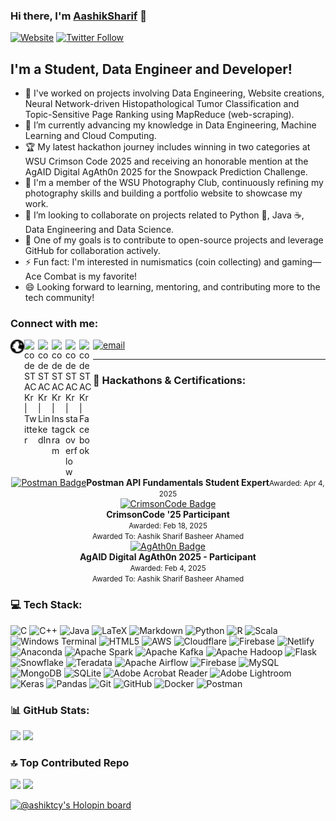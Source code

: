 ### Hi there, I'm [AashikSharif][website] 👋
[![Website](https://img.shields.io/website?label=aashiksharif.github.io&style=for-the-badge&url=https%3A%2F%2Faashiksharif.github.io)](https://aashiksharif.github.io)
[![Twitter Follow](https://img.shields.io/twitter/follow/AashikSharif?color=1DA1F2&logo=twitter&style=for-the-badge)](https://twitter.com/intent/follow?original_referer=https%3A%2F%2Fgithub.com%2FAashikSharif&screen_name=AashikSharif)

<!--
**AashikSharif/AashikSharif** is a ✨ _special_ ✨ repository because its `README.md` (this file) appears on your GitHub profile.

Here are some ideas to get you started:

- 🔭 I’m currently working on ...
- 🌱 I’m currently learning ...
- 👯 I’m looking to collaborate on ...
- 🤔 I’m looking for help with ...
- 💬 Ask me about ...
- 📫 How to reach me: ...
- 😄 Pronouns: ...
- ⚡ Fun fact: ...
-->
## I'm a Student, Data Engineer and Developer!
- 🔭 I've worked on projects involving Data Engineering, Website creations, Neural Network-driven Histopathological Tumor Classification and Topic-Sensitive Page Ranking using MapReduce (web-scraping).
- 🌱 I’m currently advancing my knowledge in Data Engineering, Machine Learning and Cloud Computing.
- 🏆 My latest hackathon journey includes winning in two categories at WSU Crimson Code 2025 and receiving an honorable mention at the AgAID Digital AgAth0n 2025 for the Snowpack Prediction Challenge.
- 📸 I'm a member of the WSU Photography Club, continuously refining my photography skills and building a portfolio website to showcase my work.
- 👯 I’m looking to collaborate on projects related to Python 🐍, Java ☕, Data Engineering and Data Science.
- 🥅 One of my goals is to contribute to open-source projects and leverage GitHub for collaboration actively.
- ⚡ Fun fact: I'm interested in numismatics (coin collecting) and gaming—Ace Combat is my favorite!
- 😄 Looking forward to learning, mentoring, and contributing more to the tech community!

### Connect with me:

[<img align="left" alt="codeSTACKr.com" width="22px" src="https://raw.githubusercontent.com/iconic/open-iconic/master/svg/globe.svg" />][website]
[<img align="left" alt="codeSTACKr | Twitter" width="22px" src="https://cdn.jsdelivr.net/npm/simple-icons@v3/icons/twitter.svg" />][twitter]
[<img align="left" alt="codeSTACKr | LinkedIn" width="22px" src="https://cdn.jsdelivr.net/npm/simple-icons@v3/icons/linkedin.svg" />][linkedin]
[<img align="left" alt="codeSTACKr | Instagram" width="22px" src="https://cdn.jsdelivr.net/npm/simple-icons@v3/icons/instagram.svg" />][instagram]
[<img align="left" alt="codeSTACKr | stackoverflow" width="22px" src="https://cdn.jsdelivr.net/npm/simple-icons@v3/icons/stackoverflow.svg" />][stackoverflow]
[<img align="left" alt="codeSTACKr | Facebook" width="22px" src="https://cdn.jsdelivr.net/npm/simple-icons@v3/icons/facebook.svg" />][facebook]
[![email](https://img.shields.io/badge/Email-D14836?logo=gmail&logoColor=white)](mailto:ashiktcy.s@gmail.com) 
<br />

__________________________________________________________________________________________
### 🥇 Hackathons & Certifications:

<div align="center"><div style="display:inline-block; text-align:center; "> <a href="https://badgr.com/public/assertions/TK_jhUvlRoGm-ITXLv3RHg"><img width="120px" height="120px" src="https://badgr.com/public/assertions/TK_jhUvlRoGm-ITXLv3RHg/image" alt="Postman Badge"></a><be><strong>Postman API Fundamentals Student Expert</strong><be><small>Awarded: Apr 4, 2025</small></div><div style="display:inline-block; text-align:center;  "><a href="https://badgr.com/public/assertions/Lq65nbS7QsapaJkxBXu8-w"><img width="120px" height="120px" src="https://badgr.com/public/assertions/Lq65nbS7QsapaJkxBXu8-w/image" alt="CrimsonCode Badge"></a><br><strong>CrimsonCode '25 Participant</strong><br><small>Awarded: Feb 18, 2025</small><br><small>Awarded To: Aashik Sharif Basheer Ahamed</small></div><div style="display:inline-block; text-align:center; "><a href="https://badgr.com/public/assertions/omY8yXBiTkSOYwtkXnL4Yg"><img width="120px" height="120px" src="https://badgr.com/public/assertions/omY8yXBiTkSOYwtkXnL4Yg/image" alt="AgAth0n Badge"></a><br><strong>AgAID Digital AgAth0n 2025 - Participant</strong><br><small>Awarded: Feb 4, 2025</small><br><small>Awarded To: Aashik Sharif Basheer Ahamed</small></div></div>


### 💻 Tech Stack:
![C](https://img.shields.io/badge/c-%2300599C.svg?style=plastic&logo=c&logoColor=white) ![C++](https://img.shields.io/badge/c++-%2300599C.svg?style=plastic&logo=c%2B%2B&logoColor=white) ![Java](https://img.shields.io/badge/java-%23ED8B00.svg?style=plastic&logo=openjdk&logoColor=white) ![LaTeX](https://img.shields.io/badge/latex-%23008080.svg?style=plastic&logo=latex&logoColor=white) ![Markdown](https://img.shields.io/badge/markdown-%23000000.svg?style=plastic&logo=markdown&logoColor=white) ![Python](https://img.shields.io/badge/python-3670A0?style=plastic&logo=python&logoColor=ffdd54) ![R](https://img.shields.io/badge/r-%23276DC3.svg?style=plastic&logo=r&logoColor=white) ![Scala](https://img.shields.io/badge/scala-%23DC322F.svg?style=plastic&logo=scala&logoColor=white) ![Windows Terminal](https://img.shields.io/badge/Windows%20Terminal-%234D4D4D.svg?style=plastic&logo=windows-terminal&logoColor=white) ![HTML5](https://img.shields.io/badge/html5-%23E34F26.svg?style=plastic&logo=html5&logoColor=white) ![AWS](https://img.shields.io/badge/AWS-%23FF9900.svg?style=plastic&logo=amazon-aws&logoColor=white) ![Cloudflare](https://img.shields.io/badge/Cloudflare-F38020?style=plastic&logo=Cloudflare&logoColor=white) ![Firebase](https://img.shields.io/badge/firebase-%23039BE5.svg?style=plastic&logo=firebase) ![Netlify](https://img.shields.io/badge/netlify-%23000000.svg?style=plastic&logo=netlify&logoColor=#00C7B7) ![Anaconda](https://img.shields.io/badge/Anaconda-%2344A833.svg?style=plastic&logo=anaconda&logoColor=white) ![Apache Spark](https://img.shields.io/badge/Apache%20Spark-FDEE21?style=plastic&logo=apachespark&logoColor=black) ![Apache Kafka](https://img.shields.io/badge/Apache%20Kafka-000?style=plastic&logo=apachekafka) ![Apache Hadoop](https://img.shields.io/badge/Apache%20Hadoop-66CCFF?style=plastic&logo=apachehadoop&logoColor=black) ![Flask](https://img.shields.io/badge/flask-%23000.svg?style=plastic&logo=flask&logoColor=white) ![Snowflake](https://img.shields.io/badge/snowflake-%2329B5E8.svg?style=plastic&logo=snowflake&logoColor=white) ![Teradata](https://img.shields.io/badge/Teradata-F37440?style=plastic&logo=teradata&logoColor=white) ![Apache Airflow](https://img.shields.io/badge/Apache%20Airflow-017CEE?style=plastic&logo=Apache%20Airflow&logoColor=white) ![Firebase](https://img.shields.io/badge/firebase-a08021?style=plastic&logo=firebase&logoColor=ffcd34) ![MySQL](https://img.shields.io/badge/mysql-4479A1.svg?style=plastic&logo=mysql&logoColor=white) ![MongoDB](https://img.shields.io/badge/MongoDB-%234ea94b.svg?style=plastic&logo=mongodb&logoColor=white) ![SQLite](https://img.shields.io/badge/sqlite-%2307405e.svg?style=plastic&logo=sqlite&logoColor=white) ![Adobe Acrobat Reader](https://img.shields.io/badge/Adobe%20Acrobat%20Reader-EC1C24.svg?style=plastic&logo=Adobe%20Acrobat%20Reader&logoColor=white) ![Adobe Lightroom](https://img.shields.io/badge/Adobe%20Lightroom-31A8FF.svg?style=plastic&logo=Adobe%20Lightroom&logoColor=white) ![Keras](https://img.shields.io/badge/Keras-%23D00000.svg?style=plastic&logo=Keras&logoColor=white) ![Pandas](https://img.shields.io/badge/pandas-%23150458.svg?style=plastic&logo=pandas&logoColor=white) ![Git](https://img.shields.io/badge/git-%23F05033.svg?style=plastic&logo=git&logoColor=white) ![GitHub](https://img.shields.io/badge/github-%23121011.svg?style=plastic&logo=github&logoColor=white) ![Docker](https://img.shields.io/badge/docker-%230db7ed.svg?style=plastic&logo=docker&logoColor=white) ![Postman](https://img.shields.io/badge/Postman-FF6C37?style=plastic&logo=postman&logoColor=white) 

### 📊 GitHub Stats:
![](https://github-readme-stats.vercel.app/api?username=AashikSharif&theme=dark&hide_border=false&include_all_commits=true&count_private=true)
![](https://nirzak-streak-stats.vercel.app/?user=AashikSharif&theme=dark&hide_border=false)<br/>

### 🔝 Top Contributed Repo
![](https://github-contributor-stats.vercel.app/api?username=AashikSharif&limit=5&theme=dark&combine_all_yearly_contributions=true)
[![](https://visitcount.itsvg.in/api?id=AashikSharif&icon=1&color=2)](https://visitcount.itsvg.in)

[![@ashiktcy's Holopin board](https://holopin.me/ashiktcy)](https://holopin.io/@ashiktcy)

[website]: https://aashiksharif.github.io
[twitter]: https://twitter.com/AashikSharif
[instagram]: https://www.instagram.com/aashik_sharif/
[linkedin]: https://www.linkedin.com/in/aashiksharif/
[facebook]: https://www.facebook.com/aashiksharif/
[stackoverflow]: https://stackoverflow.com/users/10793629/aashik-sharif
